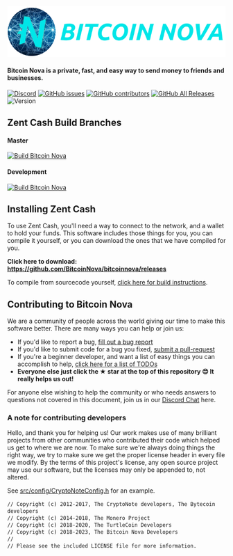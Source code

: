 ![image](https://github.com/BitcoinNova/brand/blob/master/logo/wordmark/bitcoinnova_wordmark_ubuntu.png)
#### Bitcoin Nova is a private, fast, and easy way to send money to friends and businesses.

[![Discord](https://img.shields.io/discord/428851188817985547?label=Bitcoin%20Nova%20[BTN])](https://discord.gg/8zQf7PD) 
[![GitHub issues](https://img.shields.io/github/issues/BitcoinNova/bitcoinnova?label=Issues)](https://github.com/BitcoinNova/bitcoinnova/issues)
[![GitHub contributors](https://img.shields.io/github/contributors-anon/BitcoinNova/bitcoinnova?label=Contributors)](https://github.com/BitcoinNova/bitcoinnova/graphs/contributors) 
[![GitHub All Releases](https://img.shields.io/github/downloads/BitcoinNova/bitcoinnova/total?label=Downloads)](https://github.com/BitcoinNova/bitcoinnova/releases) 
![Version](https://img.shields.io/github/v/release/BitcoinNova/bitcoinnova)

## Zent Cash Build Branches

#### **Master**

[![Build Bitcoin Nova](https://github.com/BitcoinNova/bitcoinnova/actions/workflows/matrix.yml/badge.svg?branch=master)](https://github.com/BitcoinNova/bitcoinnova/actions/workflows/matrix.yml)

#### **Development**

[![Build Bitcoin Nova](https://github.com/BitcoinNova/bitcoinnova/actions/workflows/matrix.yml/badge.svg?branch=development)](https://github.com/BitcoinNova/bitcoinnova/actions/workflows/matrix.yml) 

## Installing Zent Cash

To use Zent Cash, you'll need a way to connect to the network, and a wallet to hold your funds. This software includes those things for you, you can compile it yourself, or you can download the ones that we have compiled for you.

**Click here to download: https://github.com/BitcoinNova/bitcoinnova/releases**

To compile from sourcecode yourself, [click here for build instructions](https://github.com/BitcoinNova/bitcoinnova/blob/dev/COMPILE.md).

## Contributing to Bitcoin Nova

We are a community of people across the world giving our time to make this software better. There are many ways you can help or join us:

-   If you'd like to report a bug, [fill out a bug report](https://github.com/BitcoinNova/bitcoinnova/issues)
-   If you'd like to submit code for a bug you fixed, [submit a pull-request](https://github.com/BitcoinNova/bitcoinnova/compare)
-   If you're a beginner developer, and want a list of easy things you can accomplish to help, [click here for a list of TODOs](https://github.com/BitcoinNova/bitcoinnova/labels/GOOD%20FIRST%20ISSUE)
-   **Everyone else just click the ★ star at the top of this repository 😊 It really helps us out!**

For anyone else wishing to help the community or who needs answers to questions not covered in this document, join us in our [Discord Chat](https://discord.gg/8zQf7PD) here.

### A note for contributing developers

Hello, and thank you for helping us! Our work makes use of many brilliant projects from other communities who contributed their code which helped us get to where we are now. To make sure we're always doing things the right way, we try to make sure we get the proper license header in every file we modify. By the terms of this project's license, any open source project may use our software, but the licenses may only be appended to, not altered. 

See [src/config/CryptoNoteConfig.h](https://github.com/BitcoinNova/bitcoinnova/blob/10172129c1111bf0c6e0cc7a7b878438fa946e29/src/config/CryptoNoteConfig.h#L4) for an example.

```
// Copyright (c) 2012-2017, The CryptoNote developers, The Bytecoin developers
// Copyright (c) 2014-2018, The Monero Project
// Copyright (c) 2018-2020, The TurtleCoin Developers
// Copyright (c) 2018-2023, The Bitcoin Nova Developers
//
// Please see the included LICENSE file for more information.
```
